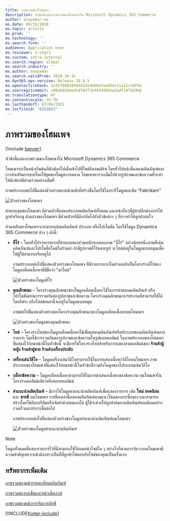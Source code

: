 ```yaml
---
title: ภาพรวมของโฮมเพจ
description: หัวข้อนี้แสดงภาพรวมของโฮมเพจใน Microsoft Dynamics 365 Commerce
author: anupamar-ms
ms.date: 09/15/2020
ms.topic: article
ms.prod: ''
ms.technology: ''
ms.search.form: ''
audience: Application User
ms.reviewer: v-chgri
ms.custom: intro-internal
ms.search.region: Global
ms.search.industry: ''
ms.author: anupamar
ms.search.validFrom: 2019-10-31
ms.dyn365.ops.version: Release 10.0.5
ms.openlocfilehash: 3cd179483458dd3da3b69afaa464c21a11c3df8b
ms.sourcegitcommit: c08a9d19eed1df03f32442ddb65a2adf1473d3b6
ms.translationtype: HT
ms.contentlocale: th-TH
ms.lasthandoff: 07/06/2021
ms.locfileid: "6352023"
---
```

# <a name="home-page-overview"></a>ภาพรวมของโฮมเพจ

[!include [banner](includes/banner.md)]

หัวข้อนี้แสดงภาพรวมของโฮมเพจใน Microsoft Dynamics 365 Commerce

โฮมเพจจะเป็นหน้าเริ่มต้นที่นักช้อปไปเมื่อเข้าไปที่ไซต์อีคอมเมิร์ซ โดยทั่วไปหน้านี้แสดงผลิตภัณฑ์และการส่งเสริมการขายโดยใช้ชุดของโมดูลการตลาด โฮมเพจควรจะเต็มไปด้วยรูปภาพและข้อความที่จะทำให้นักช้อปมีส่วนร่วมอย่างเต็มที่

ภาพประกอบต่อไปนี้แสดงตัวอย่างของหน้าหลักที่สร้างขึ้นโดยใช้ไลบรารีโมดูลและธีม "Fabrikam"

![ตัวอย่างของโฮมเพจ](./media/Homepage2.PNG)

ด้านบนสุดของโฮมเพจ มีส่วนหัวที่แสดงประเภทผลิตภัณฑ์ทั้งหมด และหน้าอื่นๆที่ผู้ค้าปลีกต้องการให้ลูกค้าเรียกดู ด้านล่างของโฮมเพจ มีส่วนท้ายที่มีลิงก์ลัดไปยังหัวข้อต่าง ๆ ที่อาจทำให้ลูกค้าสนใจ

ส่วนหลักของโฮมเพจจะสามารถเน้นผลิตภัณฑ์ ประเภท หรือโปรโมชัน โดยใช้โมดูล Dynamics 365 Commerce ต่าง ๆ ดังนี้:

- **ฮีโร่** – โดยทั่วไปรายการแรกที่ด้านบนของส่วนหลักจะแสดงภาพ "ฮีโร่" อย่างน้อยหนึ่งภาพที่เน้นผลิตภัณฑ์และโปรโมชั่นใหม่ในร้านค้า ถ้ามีรูปภาพฮีโร่หลายรูป จะโฮสต์อยู่ในโมดูลแบบหมุนเพื่อให้ผู้ใช้สามารถเรียกดูได้

    ภาพประกอบต่อไปนี้แสดงตัวอย่างของโฮมเพจ ที่มีรายการแรกในส่วนหลักเป็นโครงร่างฮีโร่ของโมดูลบล็อคเนื้อหาที่มีชื่อว่า "มาใหม่"

    ![ตัวอย่างของโมดูลฮีโร่](./media/Hero.PNG)

- **คุณลักษณะ** – โครงร่างคุณลักษณะของโมดูลบล็อคเนื้อหาใช้ในการทำตลาดผลิตภัณฑ์ หรือโปรโมชันผ่านการรวมกันของรูปภาพและข้อความ โครงร่างคุณลักษณะการทำงานที่สามารถใช้ได้โดยอิสระ หรือโฮสต์เหล่านี้จะอยู่ในโมดูลแบบหมุน

    ภาพต่อไปนี้แสดงตัวอย่างของโครงร่างคุณลักษณะของโมดูลบล็อคเนื้อหาบนโฮมเพจ

    ![ตัวอย่างของโมดูลของคุณลักษณะ](./media/Feature.PNG)

- **ไทล์** – โครงร่างไทล์ของโมดูลบล็อคเนื้อหาใช้เพื่อแสดงผลิตภัณฑ์หรือประเภทของผลิตภัณฑ์หลายรายการ โดยใช้การรวมกันของรูปภาพและข้อความในรูปแบบคอลัมน์ ในภาพประกอบของโฮมเพจที่แสดงไว้ก่อนหน้านี้ในหัวข้อนี้ จะมีการใช้โครงร่างไทล์สำหรับการแสดงสามคอลัมน์ของ **ร้านค้าผู้หญิง** **ร้านค้าผู้ชาย** **ร้านค้าเครื่องประดับ**
- **เครื่องเล่นวิดีโอ** – โมดูลเครื่องเล่นวิดีโอสามารถใช้ในการแสดงเนื้อหาวิดีโอบนโฮมเพจ ภาพประกอบของโฮมเพจที่แสดงไว้ก่อนหน้านี้ในหัวข้อนี้รวมถึงโมดูลของโปรแกรมเล่นวิดีโอ
- **บล็อกข้อความ** – โมดูลบล็อกเนื้อหาสามารถใช้ในการนำเสนอเนื้อหาของข้อความ บนโฮมเพจในโครงร่างคอลัมน์เดียวหรือหลายคอลัมน์
- **คำแนะนำผลิตภัณฑ์** – มีการใช้โมดูลคำแนะนำผลิตภัณฑ์เพื่อแสดงรายการ เช่น **ใหม่** **ยอดนิยม** และ **ขายดี** บนโฮมเพจ รายชื่อเหล่านี้แสดงผลิตภัณฑ์ตามแนวโน้มของการซื้อของ และสามารถสร้างโดยใช้อัลกอริทึมหรือจัดทำด้วยตนเองได้ ผู้ใช้จะช่วยให้ลูกค้าค้นหาผลิตภัณฑ์ยอดนิยมอย่างรวดเร็วและทำการซื้อต่อไป

    ภาพประกอบต่อไปนี้แสดงตัวอย่างของโมดูลคำแนะนำผลิตภัณฑ์บนโฮมเพจ

    ![ตัวอย่างของโมดูลคำแนะนำผลิตภัณฑ์](./media/Recommendations.PNG)

> [!NOTE]
> โมดูลทั้งหมดที่แสดงรายการไว้ที่นี่สามารถใช้ได้บนหน้าไซต์ใด ๆ อย่างไรก็ตามการจัดวางบนโฮมเพจมีความสำคัญเพราะหน้าดังกล่าวเป็นที่ที่ลูกค้าโต้ตอบกับไซต์ของคุณเป็นครั้งแรก

## <a name="additional-resources"></a>ทรัพยากรเพิ่มเติม

[ภาพรวมของหน้ารายละเอียดผลิตภัณฑ์](quick-tour-pdp.md)

[ภาพรวมของรถเข็นและหน้าเช็คเอาท์](quick-tour-cart-checkout.md)

[ภาพรวมของหน้าการจัดการบัญชี](quick-tour-account-management.md)


[!INCLUDE[footer-include](../includes/footer-banner.md)]
